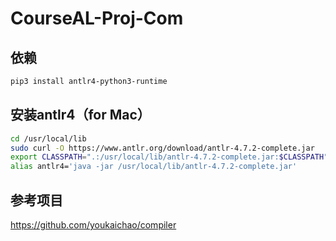 # CourseAL-Proj-Com

## 依赖
``` bash
pip3 install antlr4-python3-runtime
```

## 安装antlr4（for Mac）
``` bash
cd /usr/local/lib
sudo curl -O https://www.antlr.org/download/antlr-4.7.2-complete.jar
export CLASSPATH=".:/usr/local/lib/antlr-4.7.2-complete.jar:$CLASSPATH"
alias antlr4='java -jar /usr/local/lib/antlr-4.7.2-complete.jar'
```
## 参考项目
https://github.com/youkaichao/compiler
